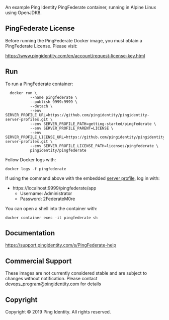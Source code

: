 An example Ping Identity PingFederate container, running in Alpine Linux using OpenJDK8.

## PingFederate License
Before running the PingFederate Docker image, you must obtain a PingFederate License. Please visit:

https://www.pingidentity.com/en/account/request-license-key.html

## Run
To run a PingFederate container: 

```shell
  docker run \
           --name pingfederate \
           --publish 9999:9999 \
           --detach \
           --env SERVER_PROFILE_URL=https://github.com/pingidentity/pingidentity-server-profiles.git \
           --env SERVER_PROFILE_PATH=getting-started/pingfederate \
           --env SERVER_PROFILE_PARENT=LICENSE \
           --env SERVER_PROFILE_LICENSE_URL=https://github.com/pingidentity/pingidentity-server-profiles.git \
           --env SERVER_PROFILE_LICENSE_PATH=licenses/pingfederate \
           pingidentity/pingfederate
```

Follow Docker logs with:

```
docker logs -f pingfederate
```

If using the command above with the embedded [server profile](../server-profiles/README.md), log in with: 
* https://localhost:9999/pingfederate/app
  * Username: Administrator
  * Password: 2FederateM0re


You can open a shell into the container with: 

```
docker container exec -it pingfederate sh
```

## Documentation
https://support.pingidentity.com/s/PingFederate-help

## Commercial Support
These images are not currently considered stable and are subject to changes without notification.
Please contact devops_program@pingidentity.com for details

## Copyright
Copyright © 2019 Ping Identity. All rights reserved.